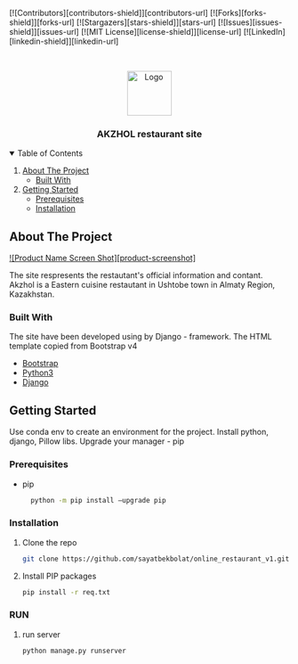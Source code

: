 


<!-- PROJECT SHIELDS -->

[![Contributors][contributors-shield]][contributors-url]
[![Forks][forks-shield]][forks-url]
[![Stargazers][stars-shield]][stars-url]
[![Issues][issues-shield]][issues-url]
[![MIT License][license-shield]][license-url]
[![LinkedIn][linkedin-shield]][linkedin-url]


<!-- PROJECT LOGO -->
<br />
<p align="center">
  <a href="https://github.com/othneildrew/Best-README-Template">
    <img src="images/logo.png" alt="Logo" width="80" height="80">
  </a>

  <h3 align="center"> AKZHOL restaurant site</h3>


</p>


<!-- TABLE OF CONTENTS -->
<details open="open">
  <summary>Table of Contents</summary>
  <ol>
    <li>
      <a href="#about-the-project">About The Project</a>
      <ul>
        <li><a href="#built-with">Built With</a></li>
      </ul>
    </li>
    <li>
      <a href="#getting-started">Getting Started</a>
      <ul>
        <li><a href="#prerequisites">Prerequisites</a></li>
        <li><a href="#installation">Installation</a></li>
      </ul>
    </li>
    
  </ol>
</details>



<!-- ABOUT THE PROJECT -->
## About The Project

[![Product Name Screen Shot][product-screenshot]](https://github.com/sayatbekbolat/online_restaurant_v1/blob/main/media/restaurant_site.jpeg)

The site respresents the restautant's official information and contant. Akzhol is a Eastern cuisine restautant in Ushtobe town in Almaty Region, Kazakhstan.   

### Built With

The site have been developed using by Django - framework. The HTML template copied from Bootstrap v4
* [Bootstrap](https://getbootstrap.com)
* [Python3](https://www.python.org/download/releases/3.0/)
* [Django](https://www.djangoproject.com/)



<!-- GETTING STARTED -->
## Getting Started

Use conda env to create an environment for the project. Install python, django, Pillow libs. Upgrade your manager - pip 

### Prerequisites


* pip
  ```sh
    python -m pip install –upgrade pip
  ```

### Installation

1. Clone the repo
   ```sh
   git clone https://github.com/sayatbekbolat/online_restaurant_v1.git
   ```
2. Install PIP packages
   ```sh
   pip install -r req.txt
   ```
### RUN


1. run server
   ```sh
   python manage.py runserver
   ```
